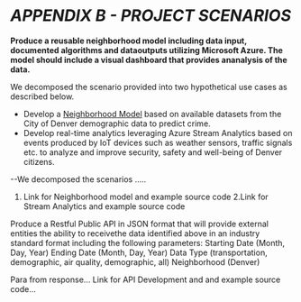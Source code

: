 #  ***APPENDIX B - PROJECT SCENARIOS***

**Produce a reusable neighborhood model including data input, documented algorithms and dataoutputs utilizing Microsoft Azure. The model should include a visual dashboard that provides ananalysis of the data.**

We decomposed the scenario provided into two hypothetical use cases as described below.
- Develop a [Neighborhood Model](https://github.com/smartcitypoc/smartcitypoc/tree/master/Neighborhood-Model) based on available datasets from the City of Denver demographic data to predict crime.
- Develop real-time analytics leveraging Azure Stream Analytics based on events produced by IoT devices such as weather sensors, traffic signals etc. to analyze and improve security, safety and well-being of Denver citizens.


--We decomposed the scenarios .....
1. Link for Neighborhood model and example source code
2.Link for Stream Analytics and example source code

Produce a Restful Public API in JSON format that will provide external entities the ability to receivethe data identified above in an industry standard format including the following parameters:
Starting Date (Month, Day, Year)
Ending Date (Month, Day, Year)
Data Type (transportation, demographic, air quality, demographic, all)
Neighborhood (Denver)

Para from response...
Link for API Development and and example source code...



